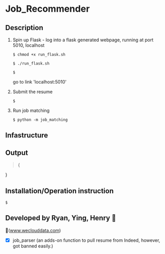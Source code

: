 # Job_Recommender

## Description

1. Spin up Flask - log into a flask generated webpage, running at port 5010, localhost 

       $ chmod +x run_flask.sh
    
       $ ./run_flask.sh
   
       $ 
    
    go to link 'localhost:5010'

2. Submit the resume

       $

3. Run job matching
    
       $ python -m job_matching

## Infastructure

    
## Output
    
> {
    
}

## Installation/Operation instruction

    $ 

## Developed by Ryan, Ying, Henry :koala: 

:link:(www.weclouddata.com)

- [x] job_parser (an adds-on function to pull resume from Indeed, however, got banned easily.)
